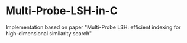 # Multi-Probe-LSH-in-C

Implementation based on paper "Multi-Probe LSH: efficient indexing for high-dimensional similarity search"